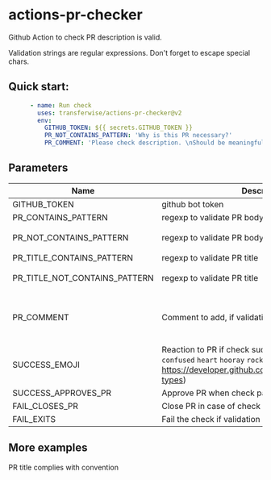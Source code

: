 # actions-pr-checker
Github Action to check PR description is valid.

Validation strings are regular expressions. Don't forget to escape special chars.

## Quick start:
```yml
      - name: Run check
        uses: transferwise/actions-pr-checker@v2
        env:
          GITHUB_TOKEN: ${{ secrets.GITHUB_TOKEN }}
          PR_NOT_CONTAINS_PATTERN: 'Why is this PR necessary?'
          PR_COMMENT: 'Please check description. \nShould be meaningful and not empty.'
```

## Parameters
| Name | Description | Default | Required |
|------|-------------|---------|:--------:|
|GITHUB_TOKEN | github bot token | | yes |
|PR_CONTAINS_PATTERN | regexp to validate PR body | `.*` | no
|PR_NOT_CONTAINS_PATTERN | regexp to validate PR body | `pseudo-long-string-constant` | |
|PR_TITLE_CONTAINS_PATTERN | regexp to validate PR title | `.*` | no
|PR_TITLE_NOT_CONTAINS_PATTERN | regexp to validate PR title | `pseudo-long-string-constant` | | 
|PR_COMMENT | Comment to add, if validation not passing| `Please check description. \nShould be meaningful and not empty.` | |
|SUCCESS_EMOJI | Reaction to PR if check success. Possible: `+1` `-1` `laugh` `confused` `heart` `hooray` `rocket` `eyes` (ref: https://developer.github.com/v3/reactions/#reaction-types) | `+1` |  |
|SUCCESS_APPROVES_PR | Approve PR when check pass | true | |
|FAIL_CLOSES_PR | Close PR in case of check fails | false | |
|FAIL_EXITS | Fail the check if validation not passing | true | |


## More examples
PR title complies with convention
```yml

```
